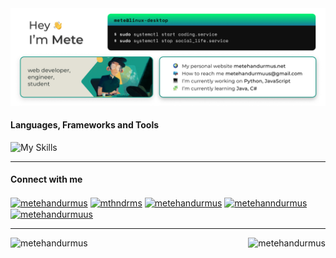 <img src="images/about_me_banner.png" title="About Me" alt="About Me" style="margin: 0 !important;" />
<br />
<h4 align="left"><b>Languages, Frameworks and Tools</b></h4>
<p align="left">
   <img src="https://skillicons.dev/icons?i=python,java,js,cs,cpp,django,flask,selenium,spring,jquery,react,redux,dotnet,arduino,aws,firebase,sqlite,postgresql,mysql,html,css,bootstrap,tailwind,postman,git,github,linux,photoshop,illustrator,xd,figma,wordpress" alt="My Skills" title="My Skills" />
</p>
<hr>
<h4 align="left"><b>Connect with me</b></h4>
<p align="left">
   <a href="https://codepen.io/metehandurmus" target="blank"><img align="center" src="https://skillicons.dev/icons?i=codepen" alt="metehandurmus" height="45" width="45" /></a>
<a href="https://twitter.com/mthndrms" target="blank"><img align="center" src="https://skillicons.dev/icons?i=twitter" alt="mthndrms" height="45" width="45" /></a>
<a href="https://linkedin.com/in/metehandurmus" target="blank"><img align="center" src="https://skillicons.dev/icons?i=linkedin" alt="metehandurmus" height="45" width="45" /></a>
<a href="https://instagram.com/metehanndurmus" target="blank"><img align="center" src="https://skillicons.dev/icons?i=instagram" alt="metehanndurmus" height="45" width="45" /></a>
<a href="https://www.hackerrank.com/metehandurmuus" target="blank"><img align="center" src="https://raw.githubusercontent.com/rahuldkjain/github-profile-readme-generator/master/src/images/icons/Social/hackerrank.svg" alt="metehandurmuus" height="45" width="45" /></a>
</p>
<hr />
<img style="margin: 0 !important;" align="left" height="175px"  src="https://github-readme-stats.vercel.app/api?username=metehandurmus&show_icons=true&hide_border=true&locale=en" alt="metehandurmus" />
<img style="margin: 0 !important;" align="right" height="175px" src="https://github-readme-stats.vercel.app/api/top-langs?username=metehandurmus&show_icons=true&hide_border=true&locale=en&layout=compact" alt="metehandurmus" />
